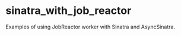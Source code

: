 sinatra_with_job_reactor
========================

Examples of using JobReactor worker with Sinatra and AsyncSinatra.


